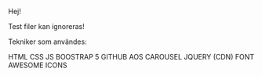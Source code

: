 Hej!

Test filer kan ignoreras!

Tekniker som användes: 

  HTML
  CSS
  JS
  BOOSTRAP 5
  GITHUB
  AOS
  CAROUSEL
  JQUERY (CDN)
  FONT AWESOME ICONS
